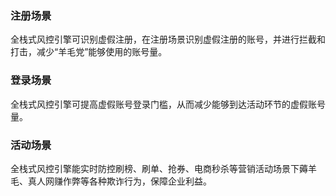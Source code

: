 ### 注册场景
全栈式风控引擎可识别虚假注册，在注册场景识别虚假注册的账号，并进行拦截和打击，减少“羊毛党”能够使用的账号量。

### 登录场景
全栈式风控引擎可提高虚假账号登录门槛，从而减少能够到达活动环节的虚假账号量。

### 活动场景
全栈式风控引擎能实时防控刷榜、刷单、抢券、电商秒杀等营销活动场景下薅羊毛、真人网赚作弊等各种欺诈行为，保障企业利益。
